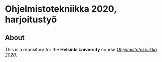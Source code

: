 # Ohjelmistotekniikka 2020, harjoitustyö

## About

This is a repository for the **Helsinki University** course [*Ohjelmistotekniikka 2020*](https://github.com/mluukkai/ohjelmistotekniikka-kevat-2020/).
